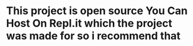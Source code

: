 # This project is open source You Can Host On Repl.it which the project was made for so i recommend that

